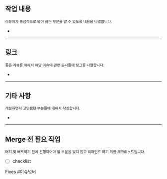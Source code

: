 ## 작업 내용
<sup>리뷰어가 중점적으로 봐야 하는 부분을 알 수 있도록 내용을 나열합니다.</sup>

-

---

## 링크
<sup>좋은 리뷰를 위해서 해당 이슈에 관련 문서들에 링크를 나열합니다.</sup>

-

---


## 기타 사항
<sup>개발하면서 고민됐던 부분들에 대해서 작성합니다.</sup>

-

---

## Merge 전 필요 작업
<sup>머지 및 배포하기 전에 선행되어야 할 부분을 잊지 않고 리마인드 하기 위한 체크리스트입니다.</sup>

- [ ] checklist


Fixes #이슈넘버